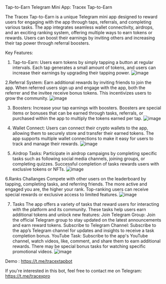 Tap-to-Earn Telegram Mini App: Tracex Tap-to-Earn

The Tracex Tap-to-Earn is a unique Telegram mini app designed to reward users for engaging with the app through taps, referrals, and completing various tasks. The app integrates seamless wallet connectivity, airdrops, and an exciting ranking system, offering multiple ways to earn tokens or rewards. Users can boost their earnings by inviting others and increasing their tap power through referral boosters.

Key Features:

1. Tap-to-Earn:
Users earn tokens by simply tapping a button at regular intervals. Each tap generates a small amount of tokens, and users can increase their earnings by upgrading their tapping power.
![image](https://github.com/user-attachments/assets/9d1807d3-8365-46d9-8c43-9e7284abfb90)

2.Referral System:
Earn additional rewards by inviting friends to join the app. When referred users sign up and engage with the app, both the referrer and the invitee receive bonus tokens. This incentivizes users to grow the community.
![image](https://github.com/user-attachments/assets/248a1e68-b62c-479b-8f01-8cb294dfee1c)

3. Boosters:
Increase your tap earnings with boosters. Boosters are special items or bonuses that can be earned through tasks, referrals, or purchased within the app to multiply the tokens earned per tap.
![image](https://github.com/user-attachments/assets/4f666f68-b039-4c4f-b07c-f4b4e36a3537)

4. Wallet Connect:
Users can connect their crypto wallets to the app, allowing them to securely store and transfer their earned tokens. The app supports multiple wallet connections to make it easy for users to track and manage their rewards.
![image](https://github.com/user-attachments/assets/d6226469-90dd-4526-a140-a49026b8eb73)

5. Airdrop Tasks:
Participate in airdrop campaigns by completing specific tasks such as following social media channels, joining groups, or completing quizzes. Successful completion of tasks rewards users with exclusive tokens or NFTs.
![image](https://github.com/user-attachments/assets/514b0798-3fa7-49d2-b63d-95cf1b332518)

6.Ranks Challanges
Compete with other users on the leaderboard by tapping, completing tasks, and referring friends. The more active and engaged you are, the higher your rank. Top-ranking users can receive special rewards or exclusive access to limited features.
![image](https://github.com/user-attachments/assets/af9428f9-8aca-4553-a910-3da111fa3a04)

7. Tasks
The app offers a variety of tasks that reward users for interacting with the platform and its community. These tasks help users earn additional tokens and unlock new features:
Join Telegram Group: Join the official Telegram group to stay updated on the latest announcements and earn reward tokens.
Subscribe to Telegram Channel: Subscribe to the app’s Telegram channel for updates and insights to receive a task completion bonus.
YouTube Task: Subscribe to the app's YouTube channel, watch videos, like, comment, and share them to earn additional rewards. There may be special bonus tasks for watching specific promotional videos.
![image](https://github.com/user-attachments/assets/4fbbb9b5-e27d-40e6-98d5-5d14ec3cf574)

Demo : https://t.me/tracextapbot

If you're interested in this bot, feel free to contact me on Telegram: https://t.me/tracexpro


